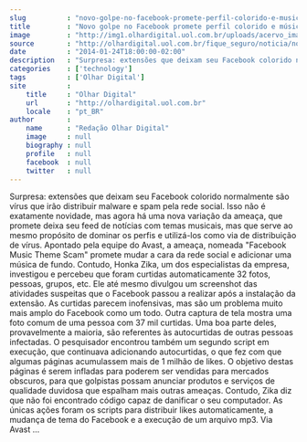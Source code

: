 ```yaml
---
slug          : "novo-golpe-no-facebook-promete-perfil-colorido-e-musica-de-fundo"
title         : "Novo golpe no Facebook promete perfil colorido e música de fundo"
image         : "http://img1.olhardigital.uol.com.br/uploads/acervo_imagens/2014/01/20140124175934_660_420.jpg"
source        : "http://olhardigital.uol.com.br/fique_seguro/noticia/novo-golpe-no-facebook-promete-perfil-colorido-e-musica-de-fundo/39960"
date          : "2014-01-24T18:00:00-02:00"
description   : "Surpresa: extensões que deixam seu Facebook colorido normalmente são vírus que irão distribuir malware e spam pela rede social. Isso não é exatamente novidade, mas agora há uma nova variação da ameaça, que promete deixa seu feed de notícias com temas musicais, mas que serve ao mesmo propósito de dominar os perfis e utilizá-los como via de distribuição de vírus. Apontado pela equipe do Avast, a ameaça, nomeada 'Facebook Music Theme Scam' promete mudar a cara da rede social e adicionar uma música de fundo. Contudo, Honka Zika, um dos especialistas da empresa, investigou e percebeu que foram curtidas automaticamente 32 fotos, pessoas, grupos, etc. Ele até mesmo divulgou um screenshot das atividades suspeitas que o Facebook passou a realizar após a instalação da extensão. As curtidas parecem inofensivas, mas são um problema muito mais amplo do Facebook como um todo. Outra captura de tela mostra uma foto comum de uma pessoa com 37 mil curtidas. Uma boa parte deles, provavelmente a maioria, são referentes às autocurtidas de outras pessoas infectadas. O pesquisador encontrou também um segundo script em execução, que continuava adicionando autocurtidas, o que fez com que algumas páginas acumulassem mais de 1 milhão de likes. O objetivo destas páginas é serem infladas para poderem ser vendidas para mercados obscuros, para que golpistas possam anunciar produtos e serviços de qualidade duvidosa que espalham mais outras ameaças. Contudo, Zika diz que não foi encontrado código capaz de danificar o seu computador. As únicas ações foram os scripts para distribuir likes automaticamente, a mudança de tema do Facebook e a execução de um arquivo mp3. Via Avast ..."
categories    : ['technology']
tags          : ['Olhar Digital']
site          :
    title     : "Olhar Digital"
    url       : "http://olhardigital.uol.com.br"
    locale    : "pt_BR"
author        :
    name      : "Redação Olhar Digital"
    image     : null
    biography : null
    profile   : null
    facebook  : null
    twitter   : null
---
```


Surpresa: extensões que deixam seu Facebook colorido normalmente são vírus que irão distribuir malware e spam pela rede social. Isso não é exatamente novidade, mas agora há uma nova variação da ameaça, que promete deixa seu feed de notícias com temas musicais, mas que serve ao mesmo propósito de dominar os perfis e utilizá-los como via de distribuição de vírus. Apontado pela equipe do Avast, a ameaça, nomeada "Facebook Music Theme Scam" promete mudar a cara da rede social e adicionar uma música de fundo. Contudo, Honka Zika, um dos especialistas da empresa, investigou e percebeu que foram curtidas automaticamente 32 fotos, pessoas, grupos, etc. Ele até mesmo divulgou um screenshot das atividades suspeitas que o Facebook passou a realizar após a instalação da extensão. As curtidas parecem inofensivas, mas são um problema muito mais amplo do Facebook como um todo. Outra captura de tela mostra uma foto comum de uma pessoa com 37 mil curtidas. Uma boa parte deles, provavelmente a maioria, são referentes às autocurtidas de outras pessoas infectadas. O pesquisador encontrou também um segundo script em execução, que continuava adicionando autocurtidas, o que fez com que algumas páginas acumulassem mais de 1 milhão de likes. O objetivo destas páginas é serem infladas para poderem ser vendidas para mercados obscuros, para que golpistas possam anunciar produtos e serviços de qualidade duvidosa que espalham mais outras ameaças. Contudo, Zika diz que não foi encontrado código capaz de danificar o seu computador. As únicas ações foram os scripts para distribuir likes automaticamente, a mudança de tema do Facebook e a execução de um arquivo mp3. Via Avast ...
